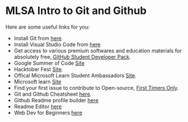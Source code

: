 # MLSA Intro to Git and Github

Here are some useful links for you:

- Install Git from [here](https://git-scm.com/downloads?wt.mc_id=studentamb_315821).
- Install Visual Studio Code from [here](https://code.visualstudio.com/?wt.mc_id=studentamb_315821)
- Get access to various premium softwares and education materials for absolutely free, [GitHub Student Developer Pack](https://education.github.com/students?wt.mc_id=studentamb_315821).
- Google Summer of Code [Site](https://summerofcode.withgoogle.com/)
- Hacktober Fest [Site](https://hacktoberfest.com/).
- Offical Microsoft Learn Student Ambassadors [Site](https://studentambassadors.microsoft.com?wt.mc_id=studentamb_315821).
- Microsoft learn [Site](https://learn.microsoft.com/en-in/?wt.mc_id=studentamb_315821)
- Find your first issue to contribute to Open-source, [First Timers Only](https://www.firsttimersonly.com/).
- Git and Github Cheatsheet [here](https://github.com/EshanTrivedi21/Git-CheatSheet).
- Github Readme profile builder [here](https://rahuldkjain.github.io/gh-profile-readme-generator/)
- Readme Editor [here](https://readme.so/editor)
- Web Dev for Beginners [here](https://microsoft.github.io/Web-Dev-For-Beginners/)
